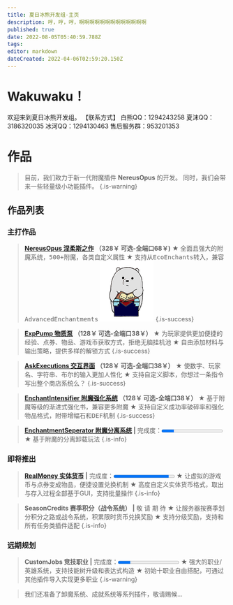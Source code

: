 ```yaml
---
title: 夏日冰熊开发组-主页
description: 哼，哼，哼，啊啊啊啊啊啊啊啊啊啊啊啊啊
published: true
date: 2022-08-05T05:40:59.788Z
tags: 
editor: markdown
dateCreated: 2022-04-06T02:59:20.150Z
---
```


# Wakuwaku！
欢迎来到夏日冰熊开发组。
【联系方式】
白熊QQ：1294243258 
夏沫QQ：3186320035
冰河QQ：1294130463
售后服务群：953201353


# 作品
> 目前，我们致力于新一代附魔插件 **NereusOpus** 的开发。
> 同时，我们会带来一些轻量级小功能插件。
{.is-warning}
## 作品列表
### 主打作品
> **[NereusOpus 涅柔斯之作](/NereusOpus-涅柔斯之作/涅柔斯之作-插件简介) （328￥ 可选-全端口68￥)**
★ <samp>全面且强大的附魔系统，500+附魔，各类自定义属性</samp>
★ <samp>支持从EcoEnchants转入，兼容AdvancedEnchantments</samp>
<img class="icon" src="/nereusopus/nereusopus_logo-小.png"></a>
{.is-success}

> **[ExpPump 物质泵](/ExpPump-物质泵/物质泵) （128￥ 可选-全端口38￥）**
★ <samp>为玩家提供更加便捷的经验、点券、物品、游戏币获取方式，拒绝无脑挂机池</samp>
★ <samp>自由添加材料与输出策略，提供多样的解锁方式</samp>
{.is-success}

> **[AskExecutions 交互界面](/AskExecutions-交互界面/交互界面-插件简介) （128￥ 可选-全端口38￥）**
★ <samp>使数字、玩家名、字符串、布尔的输入更加人性化</samp>
★ <samp>支持自定义脚本，你想过一条指令写出整个商店系统么？</samp>
{.is-success}

> **[EnchantIntensifier 附魔强化系统](/EnchantIntensify-附魔强化/主页) （128￥ 可选-全端口38￥）**
★ <samp>基于附魔等级的渐进式强化书，兼容更多附魔</samp>
★ <samp>支持自定义成功率破碎率和强化物品格式，附带增幅石和DEF机制</samp>
{.is-success}

> **[EnchantmentSeperator 附魔分离系统](/夏日冰熊-轻量插件集/RealMoney-实体货币) |** 完成度：<progress value="20" max="100" contenteditable="false"></progress>
★ 基于附魔的分离卸载玩法
{.is-info}


### 即将推出
> **[RealMoney 实体货币](/夏日冰熊-轻量插件集/RealMoney-实体货币) |** 完成度：<progress value="90" max="100" contenteditable="false"></progress>
★ 让虚拟的游戏币与点券变成物品，便捷设置兑换机制
★ 高度自定义实体货币格式，取出与存入过程全部基于GUI，支持批量操作
{.is-info}

> **SeasonCredits 赛季积分（战令系统） |** 敬 请 期 待
★ 让服务器按赛季划分积分之路或战令系统，积累限时货币兑换奖励
★ 支持分级奖励，支持和所有任务类插件适配
{.is-info}
### 远期规划
> **CustomJobs 竞技职业 |** 完成度：<progress value="20" max="100" contenteditable="false"></progress>
★ 强大的职业/英雄系统，支持技能树升级和表达式构造
★ 初始十职业自由搭配，可通过其他插件导入实现更多职业
{.is-warning}

> 我们还准备了卸魔系统、成就系统等系列插件，敬请赐候...


